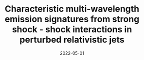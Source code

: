 ---
title: "Characteristic multi-wavelength emission signatures from strong shock - shock interactions in perturbed relativistic jets"
collection: seminars
type: "Seminar"
permalink: /seminars/2022-05-01-seminar-2
venue: "Institut de Planétologie et d'Astrophysique de Grenoble"
date: 2022-05-01
location: "Grenoble France"
latitude: 45.1875602
longitude: 5.7357819
talk_slug: 'sem_2'
---
